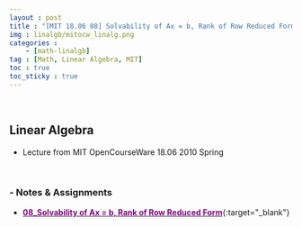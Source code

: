 ```yaml
---
layout : post
title : "[MIT 18.06 08] Solvability of Ax = b, Rank of Row Reduced Form"
img : linalgb/mitocw_linalg.png
categories : 
    - [math-linalgb]
tag : [Math, Linear Algebra, MIT]
toc : true
toc_sticky : true
---
```


<br/>

## Linear Algebra

- Lecture from MIT OpenCourseWare 18.06 2010 Spring

<br/>

### - Notes & Assignments

- [<span style="color:purple">**08_Solvability of Ax = b, Rank of Row Reduced Form**</span>](https://drive.google.com/file/d/1_9s-t5wbBN1hYYXYoCyn8sx_h3WKSdbk/view?usp=share_link){:target="_blank"}